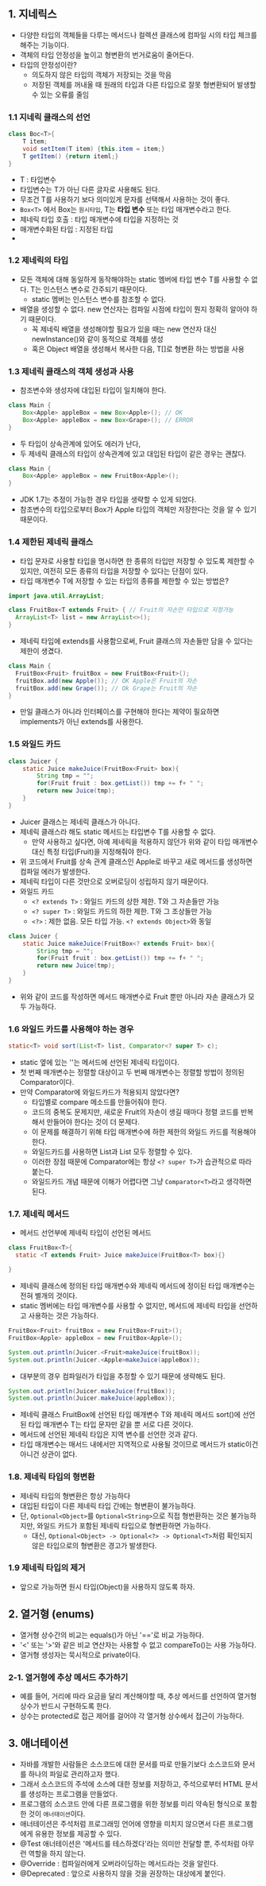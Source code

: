 ## 1. 지네릭스
- 다양한 타입의 객체들을 다루는 메서드나 컬렉션 클래스에 컴파일 시의 타입 체크를 해주는 기능이다.
- 객체의 타입 안정성을 높이고 형변환의 번거로움이 줄어든다.
- 타입의 안정성이란?
  - 의도하지 않은 타입의 객체가 저장되는 것을 막음
  - 저장된 객체를 꺼내올 때 원래의 타입과 다른 타입으로 잘못 형변환되어 발생할 수 있는 오류를 줄임

### 1.1 지네릭 클래스의 선언
~~~java
class Boc<T>{
    T item;
    void setItem(T item) {this.item = item;}
    T getItem() {return iteml;}
}
~~~
- T : 타입변수
- 타입변수는 T가 아닌 다른 글자로 사용해도 된다.
- 무조건 T를 사용하기 보다 의미있게 문자를 선택해서 사용하는 것이 좋다.
- `Box<T>` 에서 Box는 `원시타입`, T는 **타입 변수** 또는 타입 매개변수라고 한다.
- 제네릭 타입 호출 : 타입 매개변수에 타입을 지정하는 것
- 매개변수화된 타입 : 지정된 타입
- 
### 1.2 제네릭의 타입
- 모든 객체에 대해 동일하게 동작해야하는 static 멤버에 타입 변수 T를 사용할 수 없다. T는 인스턴스 변수로 간주되기 때문이다.
  - static 멤버는 인스턴스 변수를 참조할 수 없다.
- 배열을 생성할 수 없다. new 연산자는 컴파일 시점에 타입이 뭔지 정확히 알아야 하기 때문이다.
  - 꼭 제네릭 배열을 생성해야할 필요가 있을 때는 new 연산자 대신 newInstance()와 같이 동적으로 객체를 생성
  - 혹은 Object 배열을 생성해서 복사한 다음, T[]로 형변환 하는 방법을 사용

### 1.3 제네릭 클래스의 객체 생성과 사용
- 참조변수와 생성자에 대입된 타입이 일치해야 한다.

~~~java
class Main {
    Box<Apple> appleBox = new Box<Apple>(); // OK
    Box<Apple> appleBox = new Box<Grape>(); // ERROR
}
~~~
- 두 타입이 상속관계에 있어도 에러가 난다,
- 두 제네릭 클래스의 타입이 상속관계에 있고 대입된 타입이 같은 경우는 괜찮다.

~~~java
class Main {
    Box<Apple> appleBox = new FruitBox<Apple>();
}
~~~
- JDK 1.7는 추정이 가능한 경우 타입을 생략할 수 있게 되었다. 
- 참조변수의 타입으로부터 Box가 Apple 타입의 객체만 저장한다는 것을 알 수 있기 때문이다.

### 1.4 제한된 제네릭 클래스
- 타입 문자로 사용할 타입을 명시하면 한 종류의 타입만 저장할 수 있도록 제한할 수 있지만, 여전히 모든 종류의 타입을 저장할 수 있다는 단점이 있다.
- 타입 매개변수 T에 저장할 수 있는 타입의 종류를 제한할 수 있는 방법은?

~~~java
import java.util.ArrayList;

class FruitBox<T extends Fruit> { // Fruit의 자손만 타입으로 지정가능
  ArrayList<T> list = new ArrayList<>();
}
~~~
- 제네릭 타입에 extends를 사용함으로써, Fruit 클래스의 자손들만 담을 수 있다는 제한이 생겼다.

~~~java
class Main {
  FruitBox<Fruit> fruitBox = new FruitBox<Fruit>();
  fruitBox.add(new Apple()); // OK Apple은 Fruit의 자손
  fruitBox.add(new Grape()); // Ok Grape는 Fruit의 자손
}
~~~
- 만일 클래스가 아니라 인터페이스를 구현해야 한다는 제약이 필요하면 implements가 아닌 extends를 사용한다.

### 1.5 와일드 카드
~~~java
class Juicer {
    static Juice makeJuice(FruitBox<Fruit> box){
        String tmp = "";
        for(Fruit fruit : box.getList()) tmp += f+ " ";
        return new Juice(tmp);
    }
}
~~~
- Juicer 클래스는 제네릭 클래스가 아니다.
- 제네릭 클래스라 해도 static 메서드는 타입변수 T를 사용할 수 없다. 
  - 만약 사용하고 싶다면, 아예 제네릭을 적용하지 않던가 위와 같이 타입 매개변수 대신 특정 타입(Fruit)을 지정해줘야 한다.
- 위 코드에서 Fruit를 상속 관계 클래스인 Apple로 바꾸고 새로 메서드를 생성하면 컴파일 에러가 발생한다.
- 제네릭 타입이 다른 것만으로 오버로딩이 성립하지 않기 때문이다.
- 와일드 카드
  - `<? extends T>` : 와일드 카드의 상한 제한. T와 그 자손들만 가능
  - `<? super T>` : 와일드 카드의 하한 제한. T와 그 조상들만 가능
  - `<?>` : 제한 없음. 모든 타입 가능. `<? extends Object>`와 동일
~~~java
class Juicer {
    static Juice makeJuice(FruitBox<? extends Fruit> box){
        String tmp = "";
        for(Fruit fruit : box.getList()) tmp += f+ " ";
        return new Juice(tmp);
    }
}
~~~
- 위와 같이 코드를 작성하면 메서드 매개변수로 Fruit 뿐만 아니라 자손 클래스가 모두 가능하다.

### 1.6 와일드 카드를 사용해야 하는 경우
~~~java
static<T> void sort(List<T> list, Comparator<? super T> c);
~~~
- static 옆에 있는 '<T>'는 메서드에 선언된 제네릭 타입이다. 
- 첫 번째 매개변수는 정렬할 대상이고 두 번째 매개변수는 정렬할 방법이 정의된 Comparator이다.
- 만약 Comparator에 와일드카드가 적용되지 않았다면?
  - 타입별로 compare 메소드를 만들어줘야 한다.
  - 코드의 중복도 문제지만, 새로운 Fruit의 자손이 생길 때마다 정렬 코드를 반복해서 만들어야 한다는 것이 더 문제다.
  - 이 문제를 해결하기 위해 타입 매개변수에 하한 제한의 와일드 카드를 적용해야 한다.
  - 와일드카드를 사용하면 List<Apple>과 List<Graph> 모두 정렬할 수 있다.
  - 이러한 장점 때문에 Comparator에는 항상 `<? super T>`가 습관적으로 따라 붙는다.
  - 와일드카드 개념 때문에 이해가 어렵다면 그냥 `Comparator<T>`라고 생각하면 된다.
### 1.7. 제네릭 메서드
- 메서드 선언부에 제네릭 타입이 선언된 메서드
~~~java
class FruitBox<T>{
  static <T extends Fruit> Juice makeJuice(FruitBox<T> box){}

}
~~~
- 제네릭 클래스에 정의된 타입 매개변수와 제네릭 메서드에 정이된 타입 매개변수는 전혀 별개의 것이다.
- static 멤버에는 타입 매개변수를 사용할 수 없지만, 메서드에 제네릭 타입을 선언하고 사용하는 것은 가능하다.
~~~java
FruitBox<Fruit> fruitBox = new FruitBox<Fruit>();
FruitBox<Apple> appleBox = new FruitBox<Apple>();

System.out.println(Juicer.<Fruit>makeJuice(fruitBox));
System.out.println(Juicer.<Apple>makeJuice(appleBox));
~~~
- 대부분의 경우 컴파일러가 타입을 추정할 수 있기 때문에 생략해도 된다.
~~~java
System.out.println(Juicer.makeJuice(fruitBox));
System.out.println(Juicer.makeJuice(appleBox));
~~~
- 제네릭 클래스 FruitBox에 선언된 타입 매개변수 T와 제네릭 메서드 sort()에 선언된 타입 매개변수 T는 타입 문자만 같을 뿐 서로 다른 것이다.
- 메서드에 선언된 제네릭 타입은 지역 변수를 선언한 것과 같다.
- 타입 매개변수는 매서드 내에서만 지역적으로 사용될 것이므로 메서드가 static이건 아니건 상관이 없다.

### 1.8. 제네릭 타입의 형변환
- 제네릭 타입의 형변환은 항상 가능하다
- 대입된 타입이 다른 제네릭 타입 간에는 형변환이 불가능하다.
- 단, `Optional<Object>`를 `Optional<String>`으로 직접 형번환하는 것은 불가능하지만, 와일드 카드가 포함된 제네릭 타입으로 형변환하면 가능하다.
  - 대신, `Optional<Object> -> Optional<?> -> Optional<T>`처럼 확인되지 않은 타입으로의 형변환은 경고가 발생한다.

### 1.9 제네릭 타입의 제거
- 앞으로 가능하면 원시 타입(Object)을 사용하지 않도록 하자.

## 2. 열거형 (enums)
- 열거형 상수간의 비교는 equals()가 아닌 '=='로 비교 가능하다. 
- '<' 또는 '>'와 같은 비교 연산자는 사용할 수 없고 compareTo()는 사용 가능하다.
- 열거형 생성자는 묵시적으로 private이다.

### 2-1. 열거형에 추상 메서드 추가하기
- 예를 들어, 거리에 따라 요금을 달리 계산해야할 때, 추상 메서드를 선언하여 열거형 상수가 반드시 구현하도록 한다.
- 상수는 protected로 접근 제어를 걸어야 각 열거형 상수에서 접근이 가능하다.

## 3. 애너테이션
- 자바를 개발한 사람들은 소스코드에 대한 문서를 따로 만들기보다 소스코드와 문서를 하나의 파일로 관리하고자 했다.
- 그래서 소스코드의 주석에 소스에 대한 정보를 저장하고, 주석으로부터 HTML 문서를 생성하는 프로그램을 만들었다.
- 프로그램의 소스코드 안에 다른 프로그램을 위한 정보를 미리 약속된 형식으로 포함한 것이 `애너태이션`이다.
- 애너테이션은 주석처럼 프로그래밍 언어에 영향을 미치지 않으면서 다른 프로그램에게 유용한 정보를 제공할 수 있다.
- @Test 애너테이션은 '메서드를 테스하겠다'라는 의미만 전달할 뿐, 주석처럼 아무런 역할을 하지 않는다.
- @Override : 컴파일러에게 오버라이딩하는 메서드라는 것을 알린다.
- @Deprecated : 앞으로 사용하지 않을 것을 권장하는 대상에게 붙인다.